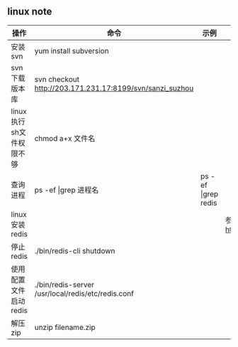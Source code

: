 ## linux note



|  操作  |  命令  |  示例  |  备注  |
|  ---- |  ---  |  ---   |  ---  |
|  安装svn  |  yum install subversion  |
|  svn下载版本库  |  svn checkout  http://203.171.231.17:8199/svn/sanzi_suzhou  |
|  linux 执行sh文件权限不够  |  chmod  a+x  文件名  |
|  查询进程  |  ps -ef \|grep 进程名 |  ps -ef \|grep redis |
|  linux 安装redis  |    |   |  参考网址：https://www.cnblogs.com/hunanzp/p/12304622.html  |
|  停止redis  |  ./bin/redis-cli shutdown  |
|  使用配置文件启动redis  |  ./bin/redis-server /usr/local/redis/etc/redis.conf  |
|  解压zip  |  unzip filename.zip  |



